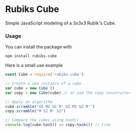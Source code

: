 # Rubiks Cube

Simple JavaScript modeling of a 3x3x3 Rubik's Cube.

### Usage

You can install the package with
```{r, engine='bash', count_lines}
npm install rubiks-cube
```

Here is a small use example

```javascript
const Cube = require('rubiks-cube')

// Create a new instance of a cube
var cube = new Cube ()
var copy = new Cube(cube) // or use the copy constructor

// Apply an algorithm
cube.scramble("U2 M2 U2 M' U2 M2 U2 M'")
copy.scramble("M S2 M' S2")

// Compare the cubes using hash()
console.log(cube.hash() == copy.hash()) // true
```